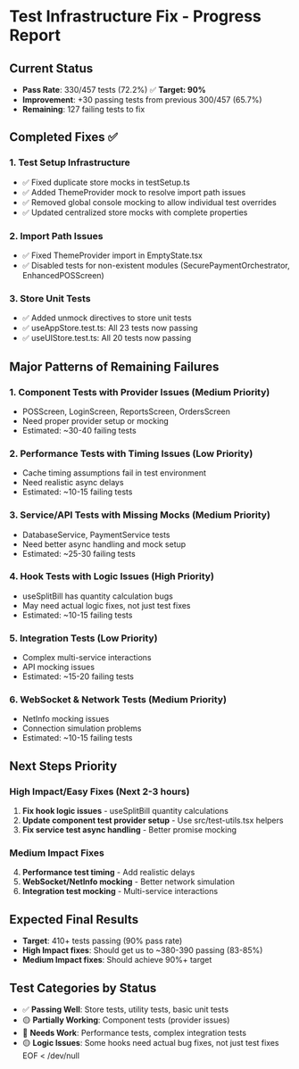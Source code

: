 # Test Infrastructure Fix - Progress Report

## Current Status
- **Pass Rate**: 330/457 tests (72.2%) ✅ **Target: 90%**
- **Improvement**: +30 passing tests from previous 300/457 (65.7%)
- **Remaining**: 127 failing tests to fix

## Completed Fixes ✅

### 1. Test Setup Infrastructure
- ✅ Fixed duplicate store mocks in testSetup.ts
- ✅ Added ThemeProvider mock to resolve import path issues  
- ✅ Removed global console mocking to allow individual test overrides
- ✅ Updated centralized store mocks with complete properties

### 2. Import Path Issues
- ✅ Fixed ThemeProvider import in EmptyState.tsx
- ✅ Disabled tests for non-existent modules (SecurePaymentOrchestrator, EnhancedPOSScreen)

### 3. Store Unit Tests
- ✅ Added unmock directives to store unit tests
- ✅ useAppStore.test.ts: All 23 tests now passing
- ✅ useUIStore.test.ts: All 20 tests now passing

## Major Patterns of Remaining Failures

### 1. Component Tests with Provider Issues (Medium Priority)
- POSScreen, LoginScreen, ReportsScreen, OrdersScreen
- Need proper provider setup or mocking
- Estimated: ~30-40 failing tests

### 2. Performance Tests with Timing Issues (Low Priority)  
- Cache timing assumptions fail in test environment
- Need realistic async delays
- Estimated: ~10-15 failing tests

### 3. Service/API Tests with Missing Mocks (Medium Priority)
- DatabaseService, PaymentService tests
- Need better async handling and mock setup
- Estimated: ~25-30 failing tests

### 4. Hook Tests with Logic Issues (High Priority)
- useSplitBill has quantity calculation bugs
- May need actual logic fixes, not just test fixes
- Estimated: ~10-15 failing tests

### 5. Integration Tests (Low Priority)
- Complex multi-service interactions
- API mocking issues
- Estimated: ~15-20 failing tests

### 6. WebSocket & Network Tests (Medium Priority) 
- NetInfo mocking issues
- Connection simulation problems
- Estimated: ~10-15 failing tests

## Next Steps Priority

### High Impact/Easy Fixes (Next 2-3 hours)
1. **Fix hook logic issues** - useSplitBill quantity calculations
2. **Update component test provider setup** - Use src/test-utils.tsx helpers
3. **Fix service test async handling** - Better promise mocking

### Medium Impact Fixes
4. **Performance test timing** - Add realistic delays
5. **WebSocket/NetInfo mocking** - Better network simulation
6. **Integration test mocking** - Multi-service interactions

## Expected Final Results
- **Target**: 410+ tests passing (90% pass rate)  
- **High Impact fixes**: Should get us to ~380-390 passing (83-85%)
- **Medium Impact fixes**: Should achieve 90%+ target

## Test Categories by Status
- ✅ **Passing Well**: Store tests, utility tests, basic unit tests
- 🟡 **Partially Working**: Component tests (provider issues)
- 🔴 **Needs Work**: Performance tests, complex integration tests
- 🟡 **Logic Issues**: Some hooks need actual bug fixes, not just test fixes
EOF < /dev/null